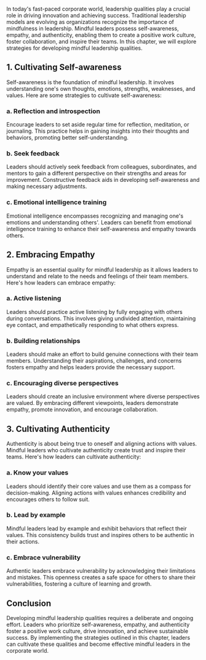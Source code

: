 
In today's fast-paced corporate world, leadership qualities play a crucial role in driving innovation and achieving success. Traditional leadership models are evolving as organizations recognize the importance of mindfulness in leadership. Mindful leaders possess self-awareness, empathy, and authenticity, enabling them to create a positive work culture, foster collaboration, and inspire their teams. In this chapter, we will explore strategies for developing mindful leadership qualities.

## 1\. Cultivating Self-awareness

Self-awareness is the foundation of mindful leadership. It involves understanding one's own thoughts, emotions, strengths, weaknesses, and values. Here are some strategies to cultivate self-awareness:

### a. Reflection and introspection

Encourage leaders to set aside regular time for reflection, meditation, or journaling. This practice helps in gaining insights into their thoughts and behaviors, promoting better self-understanding.

### b. Seek feedback

Leaders should actively seek feedback from colleagues, subordinates, and mentors to gain a different perspective on their strengths and areas for improvement. Constructive feedback aids in developing self-awareness and making necessary adjustments.

### c. Emotional intelligence training

Emotional intelligence encompasses recognizing and managing one's emotions and understanding others'. Leaders can benefit from emotional intelligence training to enhance their self-awareness and empathy towards others.

## 2\. Embracing Empathy

Empathy is an essential quality for mindful leadership as it allows leaders to understand and relate to the needs and feelings of their team members. Here's how leaders can embrace empathy:

### a. Active listening

Leaders should practice active listening by fully engaging with others during conversations. This involves giving undivided attention, maintaining eye contact, and empathetically responding to what others express.

### b. Building relationships

Leaders should make an effort to build genuine connections with their team members. Understanding their aspirations, challenges, and concerns fosters empathy and helps leaders provide the necessary support.

### c. Encouraging diverse perspectives

Leaders should create an inclusive environment where diverse perspectives are valued. By embracing different viewpoints, leaders demonstrate empathy, promote innovation, and encourage collaboration.

## 3\. Cultivating Authenticity

Authenticity is about being true to oneself and aligning actions with values. Mindful leaders who cultivate authenticity create trust and inspire their teams. Here's how leaders can cultivate authenticity:

### a. Know your values

Leaders should identify their core values and use them as a compass for decision-making. Aligning actions with values enhances credibility and encourages others to follow suit.

### b. Lead by example

Mindful leaders lead by example and exhibit behaviors that reflect their values. This consistency builds trust and inspires others to be authentic in their actions.

### c. Embrace vulnerability

Authentic leaders embrace vulnerability by acknowledging their limitations and mistakes. This openness creates a safe space for others to share their vulnerabilities, fostering a culture of learning and growth.

## Conclusion

Developing mindful leadership qualities requires a deliberate and ongoing effort. Leaders who prioritize self-awareness, empathy, and authenticity foster a positive work culture, drive innovation, and achieve sustainable success. By implementing the strategies outlined in this chapter, leaders can cultivate these qualities and become effective mindful leaders in the corporate world.
